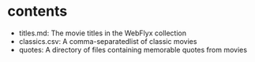 # contents

* titles.md: The movie titles in the WebFlyx collection
* classics.csv: A comma-separatedlist of classic movies
* quotes: A directory of files containing memorable quotes from movies
